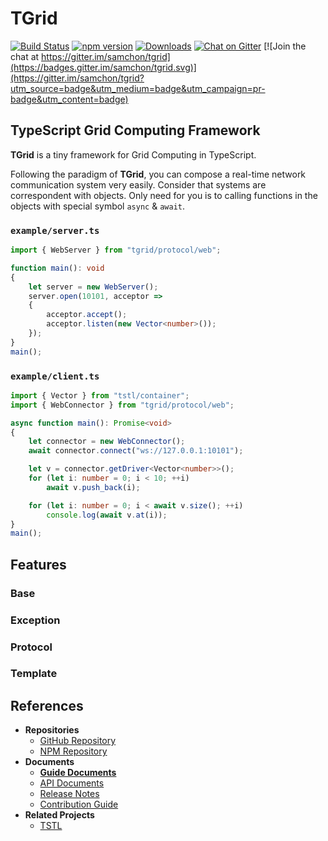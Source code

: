 # TGrid
[![Build Status](https://travis-ci.org/samchon/tgrid.svg?branch=master)](https://travis-ci.org/samchon/tgrid)
[![npm version](https://badge.fury.io/js/tgrid.svg)](https://www.npmjs.com/package/tgrid)
[![Downloads](https://img.shields.io/npm/dm/tgrid.svg)](https://www.npmjs.com/package/tgrid)
[![Chat on Gitter](https://badges.gitter.im/samchon/grid.svg)](https://gitter.im/samchon/framework?utm_source=badge&utm_medium=badge&utm_campaign=pr-badge&utm_content=badge) [![Join the chat at https://gitter.im/samchon/tgrid](https://badges.gitter.im/samchon/tgrid.svg)](https://gitter.im/samchon/tgrid?utm_source=badge&utm_medium=badge&utm_campaign=pr-badge&utm_content=badge)

## TypeScript Grid Computing Framework
**TGrid** is a tiny framework for Grid Computing in TypeScript. 

Following the paradigm of **TGrid**, you can compose a real-time network communication system very easily. Consider that systems are correspondent with objects. Only need for you is to calling functions in the objects with special symbol `async` & `await`.

### `example/server.ts`
```typescript
import { WebServer } from "tgrid/protocol/web";

function main(): void
{
    let server = new WebServer();
    server.open(10101, acceptor =>
    {
        acceptor.accept();
        acceptor.listen(new Vector<number>());
    });
}
main();
```

### `example/client.ts`
```typescript
import { Vector } from "tstl/container";
import { WebConnector } from "tgrid/protocol/web";

async function main(): Promise<void>
{
    let connector = new WebConnector();
    await connector.connect("ws://127.0.0.1:10101");

    let v = connector.getDriver<Vector<number>>();
    for (let i: number = 0; i < 10; ++i)
        await v.push_back(i);

    for (let i: number = 0; i < await v.size(); ++i)
        console.log(await v.at(i));
}
main();
```




## Features
### Base
### Exception
### Protocol
### Template




## References
- **Repositories**
  - [GitHub Repository](https://github.com/samchon/tgrid)
  - [NPM Repository](https://www.npmjs.com/package/tgrid)
- **Documents**
  - [**Guide Documents**](https://github.com/samchon/tgrid/wiki)
  - [API Documents](http://samchon.github.io/tgrid/api)
  - [Release Notes](https://github.com/samchon/tgrid/releases)
  - [Contribution Guide](https://github.com/samchon/tgrid/blob/master/CONTRIBUTING.md)
- **Related Projects**
  - [TSTL](https://github.com/samchon/tstl)